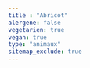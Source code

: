 ```yaml
---
title : "Abricot"
alergene: false
vegetarien: true
vegan: true
type: "animaux"
sitemap_exclude: true
--- 
```

